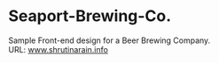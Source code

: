 # Seaport-Brewing-Co.
Sample Front-end design for a Beer Brewing Company.</br>
URL: <a href="http://www.shrutinarain.inf">www.shrutinarain.info</a>
